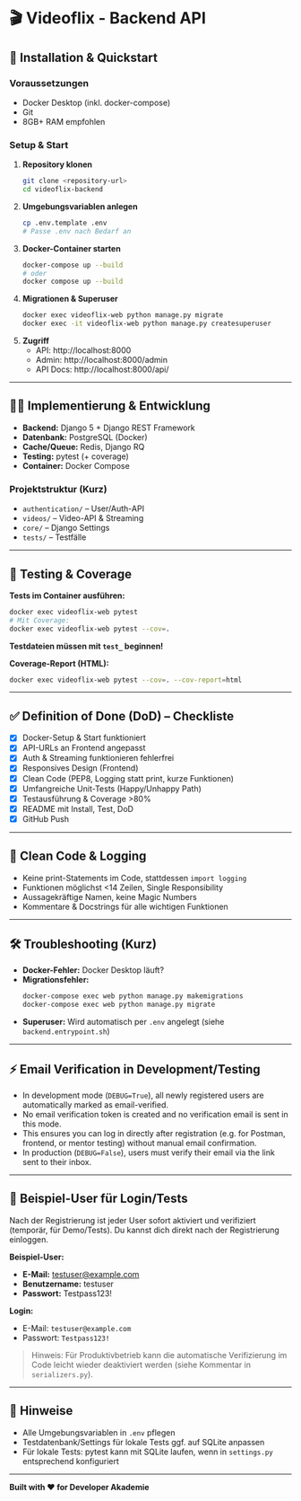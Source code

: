 # 🎬 Videoflix - Backend API

## 🚀 Installation & Quickstart

### Voraussetzungen
- Docker Desktop (inkl. docker-compose)
- Git
- 8GB+ RAM empfohlen

### Setup & Start
1. **Repository klonen**
   ```bash
   git clone <repository-url>
   cd videoflix-backend
   ```
2. **Umgebungsvariablen anlegen**
   ```bash
   cp .env.template .env
   # Passe .env nach Bedarf an
   ```
3. **Docker-Container starten**
   ```bash
   docker-compose up --build
   # oder
   docker compose up --build
   ```
4. **Migrationen & Superuser**
   ```bash
   docker exec videoflix-web python manage.py migrate
   docker exec -it videoflix-web python manage.py createsuperuser
   ```
5. **Zugriff**
   - API: http://localhost:8000
   - Admin: http://localhost:8000/admin
   - API Docs: http://localhost:8000/api/

---

## 🧑‍💻 Implementierung & Entwicklung

- **Backend:** Django 5 + Django REST Framework
- **Datenbank:** PostgreSQL (Docker)
- **Cache/Queue:** Redis, Django RQ
- **Testing:** pytest (+ coverage)
- **Container:** Docker Compose

### Projektstruktur (Kurz)
- `authentication/` – User/Auth-API
- `videos/` – Video-API & Streaming
- `core/` – Django Settings
- `tests/` – Testfälle

---

## 🧪 Testing & Coverage

**Tests im Container ausführen:**
```bash
docker exec videoflix-web pytest
# Mit Coverage:
docker exec videoflix-web pytest --cov=.
```
**Testdateien müssen mit `test_` beginnen!**

**Coverage-Report (HTML):**
```bash
docker exec videoflix-web pytest --cov=. --cov-report=html
```

---

## ✅ Definition of Done (DoD) – Checkliste
- [x] Docker-Setup & Start funktioniert
- [x] API-URLs an Frontend angepasst
- [x] Auth & Streaming funktionieren fehlerfrei
- [x] Responsives Design (Frontend)
- [x] Clean Code (PEP8, Logging statt print, kurze Funktionen)
- [x] Umfangreiche Unit-Tests (Happy/Unhappy Path)
- [x] Testausführung & Coverage >80%
- [x] README mit Install, Test, DoD
- [x] GitHub Push

---

## 🧹 Clean Code & Logging
- Keine print-Statements im Code, stattdessen `import logging`
- Funktionen möglichst <14 Zeilen, Single Responsibility
- Aussagekräftige Namen, keine Magic Numbers
- Kommentare & Docstrings für alle wichtigen Funktionen

---

## 🛠️ Troubleshooting (Kurz)
- **Docker-Fehler:** Docker Desktop läuft?
- **Migrationsfehler:**
  ```bash
  docker-compose exec web python manage.py makemigrations
  docker-compose exec web python manage.py migrate
  ```
- **Superuser:** Wird automatisch per `.env` angelegt (siehe `backend.entrypoint.sh`)

---

## ⚡️ Email Verification in Development/Testing

- In development mode (`DEBUG=True`), all newly registered users are automatically marked as email-verified.
- No email verification token is created and no verification email is sent in this mode.
- This ensures you can log in directly after registration (e.g. for Postman, frontend, or mentor testing) without manual email confirmation.
- In production (`DEBUG=False`), users must verify their email via the link sent to their inbox.

---

## 📝 Beispiel-User für Login/Tests

Nach der Registrierung ist jeder User sofort aktiviert und verifiziert (temporär, für Demo/Tests). Du kannst dich direkt nach der Registrierung einloggen.

**Beispiel-User:**

- **E-Mail:** testuser@example.com
- **Benutzername:** testuser
- **Passwort:** Testpass123!

**Login:**
- E-Mail: `testuser@example.com`
- Passwort: `Testpass123!`

> Hinweis: Für Produktivbetrieb kann die automatische Verifizierung im Code leicht wieder deaktiviert werden (siehe Kommentar in `serializers.py`).

---

## 📄 Hinweise
- Alle Umgebungsvariablen in `.env` pflegen
- Testdatenbank/Settings für lokale Tests ggf. auf SQLite anpassen
- Für lokale Tests: pytest kann mit SQLite laufen, wenn in `settings.py` entsprechend konfiguriert

---

**Built with ❤️ for Developer Akademie**
